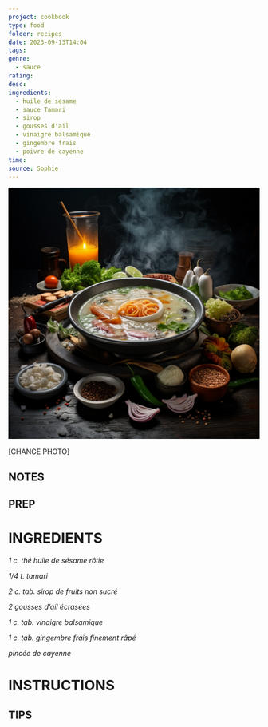 ```yaml
---
project: cookbook
type: food
folder: recipes
date: 2023-09-13T14:04
tags: 
genre:
  - sauce
rating: 
desc: 
ingredients:
  - huile de sesame
  - sauce Tamari
  - sirop
  - gousses d'ail
  - vinaigre balsamique
  - gingembre frais
  - poivre de cayenne
time: 
source: Sophie
---
```


![IMAGE](_default.png)


[CHANGE PHOTO]


## NOTES




## PREP


# INGREDIENTS

_1 c. thé huile de sésame rôtie_

_1/4 t. tamari_

_2 c. tab. sirop de fruits non sucré_

_2 gousses d’ail écrasées_

_1 c. tab. vinaigre balsamique_

_1 c. tab. gingembre frais finement râpé_

_pincée de cayenne_


# INSTRUCTIONS


## TIPS



